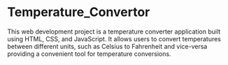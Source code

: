 # Temperature_Convertor
This web development project is a temperature converter application built using HTML, CSS, and JavaScript. It allows users to convert temperatures between different units, such as Celsius to Fahrenheit and vice-versa providing a convenient tool for temperature conversions.
